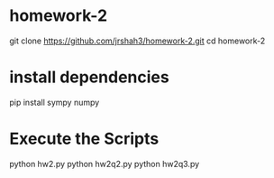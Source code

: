 # homework-2

git clone https://github.com/jrshah3/homework-2.git
cd homework-2

# install dependencies
pip install sympy numpy

# Execute the Scripts
python hw2.py
python hw2q2.py
python hw2q3.py
